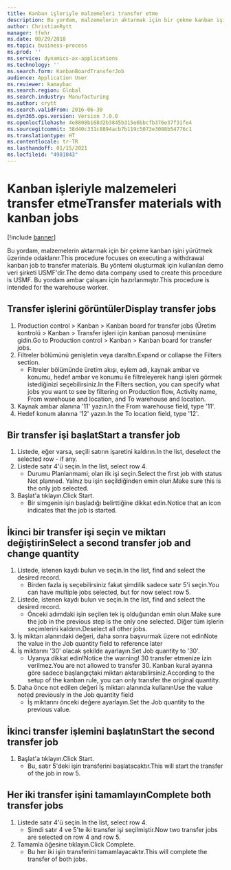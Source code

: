 ```yaml
---
title: Kanban işleriyle malzemeleri transfer etme
description: Bu yordam, malzemelerin aktarmak için bir çekme kanban işini yürütmek üzerinde odaklanır.
author: ChristianRytt
manager: tfehr
ms.date: 08/29/2018
ms.topic: business-process
ms.prod: ''
ms.service: dynamics-ax-applications
ms.technology: ''
ms.search.form: KanbanBoardTransferJob
audience: Application User
ms.reviewer: kamaybac
ms.search.region: Global
ms.search.industry: Manufacturing
ms.author: crytt
ms.search.validFrom: 2016-06-30
ms.dyn365.ops.version: Version 7.0.0
ms.openlocfilehash: 4e8808b168d2b3845b315e6bbcfb376e37f31fe4
ms.sourcegitcommit: 38d40c331c8894acb7b119c5073e3088b54776c1
ms.translationtype: HT
ms.contentlocale: tr-TR
ms.lasthandoff: 01/15/2021
ms.locfileid: "4981043"
---
```

# <a name="transfer-materials-with-kanban-jobs"></a><span data-ttu-id="5bcf7-103">Kanban işleriyle malzemeleri transfer etme</span><span class="sxs-lookup"><span data-stu-id="5bcf7-103">Transfer materials with kanban jobs</span></span>

[!include [banner](../../includes/banner.md)]

<span data-ttu-id="5bcf7-104">Bu yordam, malzemelerin aktarmak için bir çekme kanban işini yürütmek üzerinde odaklanır.</span><span class="sxs-lookup"><span data-stu-id="5bcf7-104">This procedure focuses on executing a withdrawal kanban job to transfer materials.</span></span> <span data-ttu-id="5bcf7-105">Bu yöntemi oluşturmak için kullanılan demo veri şirketi USMF'dir.</span><span class="sxs-lookup"><span data-stu-id="5bcf7-105">The demo data company used to create this procedure is USMF.</span></span> <span data-ttu-id="5bcf7-106">Bu yordam ambar çalışanı için hazırlanmıştır.</span><span class="sxs-lookup"><span data-stu-id="5bcf7-106">This procedure is intended for the warehouse worker.</span></span>


## <a name="display-transfer-jobs"></a><span data-ttu-id="5bcf7-107">Transfer işlerini görüntüler</span><span class="sxs-lookup"><span data-stu-id="5bcf7-107">Display transfer jobs</span></span>
1. <span data-ttu-id="5bcf7-108">Production control > Kanban > Kanban board for transfer jobs (Üretim kontrolü > Kanban > Transfer işleri için kanban panosu) menüsüne gidin.</span><span class="sxs-lookup"><span data-stu-id="5bcf7-108">Go to Production control > Kanban > Kanban board for transfer jobs.</span></span>
2. <span data-ttu-id="5bcf7-109">Filtreler bölümünü genişletin veya daraltın.</span><span class="sxs-lookup"><span data-stu-id="5bcf7-109">Expand or collapse the Filters section.</span></span>
    * <span data-ttu-id="5bcf7-110">Filtreler bölümünde üretim akışı, eylem adı, kaynak ambar ve konumu, hedef ambar ve konumu ile filtreleyerek hangi işleri görmek istediğinizi seçebilirsiniz.</span><span class="sxs-lookup"><span data-stu-id="5bcf7-110">In the Filters section, you can specify what jobs you want to see by filtering on Production flow, Activity name, From warehouse and location, and To warehouse and location.</span></span>  
3. <span data-ttu-id="5bcf7-111">Kaynak ambar alanına '11' yazın.</span><span class="sxs-lookup"><span data-stu-id="5bcf7-111">In the From warehouse field, type '11'.</span></span>
4. <span data-ttu-id="5bcf7-112">Hedef konum alanına '12' yazın.</span><span class="sxs-lookup"><span data-stu-id="5bcf7-112">In the To location field, type '12'.</span></span>

## <a name="start-a-transfer-job"></a><span data-ttu-id="5bcf7-113">Bir transfer işi başlat</span><span class="sxs-lookup"><span data-stu-id="5bcf7-113">Start a transfer job</span></span>
1. <span data-ttu-id="5bcf7-114">Listede, eğer varsa, seçili satırın işaretini kaldırın.</span><span class="sxs-lookup"><span data-stu-id="5bcf7-114">In the list, deselect the selected row - if any.</span></span>
2. <span data-ttu-id="5bcf7-115">Listede satır 4'ü seçin.</span><span class="sxs-lookup"><span data-stu-id="5bcf7-115">In the list, select row 4.</span></span>
    * <span data-ttu-id="5bcf7-116">Durumu Planlanmami; olan ilk işi seçin.</span><span class="sxs-lookup"><span data-stu-id="5bcf7-116">Select the first job with status Not planned.</span></span> <span data-ttu-id="5bcf7-117">Yalnız bu işin seçildiğinden emin olun.</span><span class="sxs-lookup"><span data-stu-id="5bcf7-117">Make sure this is the only job selected.</span></span>  
3. <span data-ttu-id="5bcf7-118">Başlat'a tıklayın.</span><span class="sxs-lookup"><span data-stu-id="5bcf7-118">Click Start.</span></span>
    * <span data-ttu-id="5bcf7-119">Bir simgenin işin başladığı belirttiğine dikkat edin.</span><span class="sxs-lookup"><span data-stu-id="5bcf7-119">Notice that an icon indicates that the job is started.</span></span>  

## <a name="select-a-second-transfer-job-and-change-quantity"></a><span data-ttu-id="5bcf7-120">İkinci bir transfer işi seçin ve miktarı değiştirin</span><span class="sxs-lookup"><span data-stu-id="5bcf7-120">Select a second transfer job and change quantity</span></span>
1. <span data-ttu-id="5bcf7-121">Listede, istenen kaydı bulun ve seçin.</span><span class="sxs-lookup"><span data-stu-id="5bcf7-121">In the list, find and select the desired record.</span></span>
    * <span data-ttu-id="5bcf7-122">Birden fazla iş seçebilirsiniz fakat şimdilik sadece satır 5'i seçin.</span><span class="sxs-lookup"><span data-stu-id="5bcf7-122">You can have multiple jobs selected, but for now select row 5.</span></span>  
2. <span data-ttu-id="5bcf7-123">Listede, istenen kaydı bulun ve seçin.</span><span class="sxs-lookup"><span data-stu-id="5bcf7-123">In the list, find and select the desired record.</span></span>
    * <span data-ttu-id="5bcf7-124">Önceki adımdaki işin seçilen tek iş olduğundan emin olun.</span><span class="sxs-lookup"><span data-stu-id="5bcf7-124">Make sure the job in the previous step is the only one selected.</span></span> <span data-ttu-id="5bcf7-125">Diğer tüm işlerin seçimlerini kaldırın.</span><span class="sxs-lookup"><span data-stu-id="5bcf7-125">Deselect all other jobs.</span></span>  
3. <span data-ttu-id="5bcf7-126">İş miktarı alanındaki değeri, daha sonra başvurmak üzere not edin</span><span class="sxs-lookup"><span data-stu-id="5bcf7-126">Note the value in the Job quantity field to reference later</span></span>
4. <span data-ttu-id="5bcf7-127">İş miktarını '30' olacak şekilde ayarlayın.</span><span class="sxs-lookup"><span data-stu-id="5bcf7-127">Set Job quantity to '30'.</span></span>
    * <span data-ttu-id="5bcf7-128">Uyarıya dikkat edin!</span><span class="sxs-lookup"><span data-stu-id="5bcf7-128">Notice the warning!</span></span> <span data-ttu-id="5bcf7-129">30 transfer etmenize izin verilmez.</span><span class="sxs-lookup"><span data-stu-id="5bcf7-129">You are not allowed to transfer 30.</span></span> <span data-ttu-id="5bcf7-130">Kanban kural ayarına göre sadece başlangıçtaki miktarı aktarabilirsiniz.</span><span class="sxs-lookup"><span data-stu-id="5bcf7-130">According to the setup of the kanban rule, you can only transfer the original quantity.</span></span>  
5. <span data-ttu-id="5bcf7-131">Daha önce not edilen değeri İş miktarı alanında kullanın</span><span class="sxs-lookup"><span data-stu-id="5bcf7-131">Use the value noted previously in the Job quantity field</span></span>
    * <span data-ttu-id="5bcf7-132">İş miktarını önceki değere ayarlayın.</span><span class="sxs-lookup"><span data-stu-id="5bcf7-132">Set the Job quantity to the previous value.</span></span>  

## <a name="start-the-second-transfer-job"></a><span data-ttu-id="5bcf7-133">İkinci transfer işlemini başlatın</span><span class="sxs-lookup"><span data-stu-id="5bcf7-133">Start the second transfer job</span></span>
1. <span data-ttu-id="5bcf7-134">Başlat'a tıklayın.</span><span class="sxs-lookup"><span data-stu-id="5bcf7-134">Click Start.</span></span>
    * <span data-ttu-id="5bcf7-135">Bu, satır 5'deki işin transferini başlatacaktır.</span><span class="sxs-lookup"><span data-stu-id="5bcf7-135">This will start the transfer of the job in row 5.</span></span>  

## <a name="complete-both-transfer-jobs"></a><span data-ttu-id="5bcf7-136">Her iki transfer işini tamamlayın</span><span class="sxs-lookup"><span data-stu-id="5bcf7-136">Complete both transfer jobs</span></span>
1. <span data-ttu-id="5bcf7-137">Listede satır 4'ü seçin.</span><span class="sxs-lookup"><span data-stu-id="5bcf7-137">In the list, select row 4.</span></span>
    * <span data-ttu-id="5bcf7-138">Şimdi satır 4 ve 5'te iki transfer işi seçilmiştir.</span><span class="sxs-lookup"><span data-stu-id="5bcf7-138">Now two transfer jobs are selected on row 4 and row 5.</span></span>  
2. <span data-ttu-id="5bcf7-139">Tamamla öğesine tıklayın.</span><span class="sxs-lookup"><span data-stu-id="5bcf7-139">Click Complete.</span></span>
    * <span data-ttu-id="5bcf7-140">Bu her iki işin transferini tamamlayacaktır.</span><span class="sxs-lookup"><span data-stu-id="5bcf7-140">This will complete the transfer of both jobs.</span></span>  

